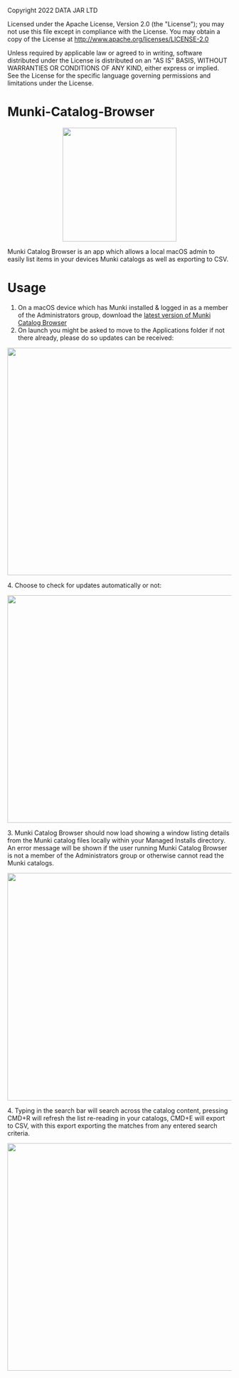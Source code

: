 Copyright 2022 DATA JAR LTD

Licensed under the Apache License, Version 2.0 (the "License"); you may not use this file except in compliance with the License. You may obtain a copy of the License at http://www.apache.org/licenses/LICENSE-2.0

Unless required by applicable law or agreed to in writing, software distributed under the License is distributed on an "AS IS" BASIS, WITHOUT WARRANTIES OR CONDITIONS OF ANY KIND, either express or implied. See the License for the specific language governing permissions and limitations under the License.

# Munki-Catalog-Browser
<p align="center"><img src="/../assets/images/MunkiCatalogBrowserx1024.png" width="256" height="256"></p>

Munki Catalog Browser is an app which allows a local macOS admin to easily list items in your devices Munki catalogs as well as exporting to CSV.

# Usage
1. On a macOS device which has Munki installed & logged in as a member of the Administrators group, download the [latest version of Munki Catalog Browser](https://github.com/dataJAR/Munki-Catalog-Browser/releases/latest)
2. On launch you might be asked to move to the Applications folder if not there already, please do so updates can be received:
<p align="center"><img src="/../assets/images/Screenshot%202019-11-09%2015.15.55.png" width="512"></p>
4. Choose to check for updates automatically or not:
<p align="center"><img src="/../assets/images/Screenshot%202019-11-09%2015.53.11.png" width="512"></p>
3. Munki Catalog Browser should now load showing a window listing details from the Munki catalog files locally within your Managed Installs directory. An error message will be shown if the user running Munki Catalog Browser is not a member of the Administrators group or otherwise cannot read the Munki catalogs.<p align="center"><img src="/../assets/images/Screenshot%202019-11-09%2014.31.49.png" width="512"></p>
4. Typing in the search bar will search across the catalog content, pressing CMD+R will refresh the list re-reading in your catalogs, CMD+E will export to CSV, with this export exporting the matches from any entered search criteria.
<p align="center"><img src="/../assets/images/Screenshot%202019-11-09%2013.59.20.png" width="512"></p>
